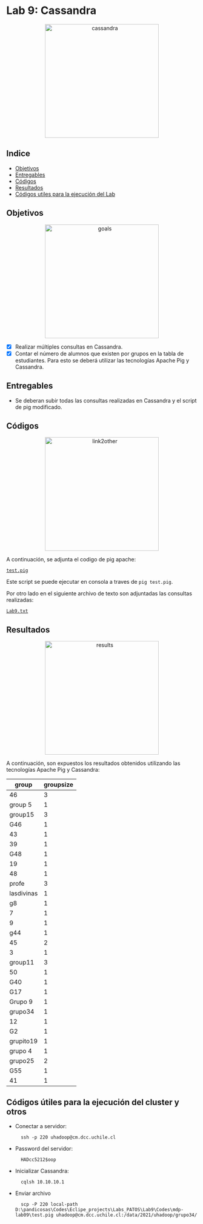 # Lab 9: Cassandra

<p align="center">
<img src="https://upload.wikimedia.org/wikipedia/commons/thumb/5/5e/Cassandra_logo.svg/1200px-Cassandra_logo.svg.png" alt="cassandra" height="300">
</p>

## Indice

- [Objetivos](https://github.com/Mezosky/Labs_PATOS/tree/main/Lab9#Objetivos)
- [Entregables](https://github.com/Mezosky/Labs_PATOS/tree/main/Lab9#entregables)
- [Códigos](https://github.com/Mezosky/Labs_PATOS/tree/main/Lab9#Codigos)
- [Resultados](https://github.com/Mezosky/Labs_PATOS/tree/main/Lab9#Resultados)
- [Códigos utiles para la ejecución del Lab](https://github.com/Mezosky/Labs_PATOS/tree/main/Lab9#Códigos-útiles-para-la-ejecución-del-cluster-y-otros)


## Objetivos
<p align="center">
<img src="https://media1.tenor.com/images/dd0a30cba014e29bdac0c59c7a0cef45/tenor.gif?itemid=5684151" alt="goals" height="300">
</p>


- [X] Realizar múltiples consultas en Cassandra.
- [X] Contar el número de alumnos que existen por grupos en la tabla de estudiantes. Para esto se deberá utilizar las tecnologías Apache Pig y Cassandra.

## Entregables

- Se deberan subir todas las consultas realizadas en Cassandra y el script de pig modificado.

## Códigos

<p align="center">
<img src="https://media1.tenor.com/images/2bdf68f62e879811800466902712055b/tenor.gif?itemid=18482253" alt="link2other" height="300">
</p>

A continuación, se adjunta el codigo de pig apache:

[`test.pig`](https://github.com/Mezosky/Labs_PATOS/blob/main/Lab9/Codes/mdp-lab09/test.pig)

Este script se puede ejecutar en consola a traves de `pig test.pig`.

Por otro lado en el siguiente archivo de texto son adjuntadas las consultas realizadas:

[`Lab9.txt`](https://github.com/Mezosky/Labs_PATOS/blob/main/Lab9/Codes/lab9.txt)

## Resultados

<p align="center">
<img src="https://media1.tenor.com/images/3fb78d472db9532e3c28ec4edb916b49/tenor.gif?itemid=17201900" alt="results" height="300">
</p>



A continuación, son expuestos los resultados obtenidos utilizando las tecnologías Apache Pig y Cassandra:

<center>

  group      | groupsize
 ------------|-----------
|         46 |         3
|    group 5 |         1
|    group15 |         3
|        G46 |         1
|         43 |         1
|         39 |         1
|        G48 |         1
|         19 |         1
|         48 |         1
|      profe |         3
| lasdivinas |         1
|         g8 |         1
|          7 |         1
|          9 |         1
|        g44 |         1
|         45 |         2
|          3 |         1
|    group11 |         3
|         50 |         1
|        G40 |         1
|        G17 |         1
|    Grupo 9 |         1
|    grupo34 |         1
|         12 |         1
|         G2 |         1
|  grupito19 |         1
|    grupo 4 |         1
|    grupo25 |         2
|        G55 |         1
|         41 |         1

</center>

## Códigos útiles para la ejecución del cluster y otros

- Conectar a servidor:
        
        ssh -p 220 uhadoop@cm.dcc.uchile.cl

- Password del servidor: 

        HADcc5212$oop

- Inicializar Cassandra:
        
        cqlsh 10.10.10.1

- Enviar archivo

        scp -P 220 local-path D:\pandicosas\Codes\Eclipe_projects\Labs_PATOS\Lab9\Codes\mdp-lab09\test.pig uhadoop@cm.dcc.uchile.cl:/data/2021/uhadoop/grupo34/